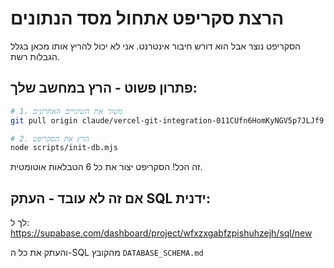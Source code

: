 # הרצת סקריפט אתחול מסד הנתונים

הסקריפט נוצר אבל הוא דורש חיבור אינטרנט. אני לא יכול להריץ אותו מכאן בגלל הגבלות רשת.

## פתרון פשוט - הרץ במחשב שלך:

```bash
# 1. משוך את השינויים האחרונים
git pull origin claude/vercel-git-integration-011CUfn6HomKyNGV5p7JLJf9

# 2. הרץ את הסקריפט
node scripts/init-db.mjs
```

זה הכל! הסקריפט יצור את כל 6 הטבלאות אוטומטית.

## אם זה לא עובד - העתק SQL ידנית:

לך ל: https://supabase.com/dashboard/project/wfxzxgabfzpishuhzejh/sql/new

והעתק את כל ה-SQL מהקובץ `DATABASE_SCHEMA.md`
